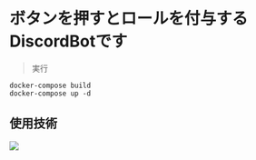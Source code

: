 # ボタンを押すとロールを付与するDiscordBotです
> 実行
```
docker-compose build
docker-compose up -d
```

## 使用技術
<img src="https://go-skill-icons.vercel.app/api/icons?i=typescript,discord,docker" />